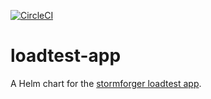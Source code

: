 [![CircleCI](https://dl.circleci.com/status-badge/img/gh/giantswarm/loadtest-app/tree/main.svg?style=svg)](https://dl.circleci.com/status-badge/redirect/gh/giantswarm/loadtest-app/tree/main)

# loadtest-app

A Helm chart for the [stormforger loadtest app](https://github.com/stormforger/testapp).
